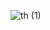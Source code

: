 

![th (1)](https://github.com/user-attachments/assets/36629a99-25cc-47af-ad9c-fa365dabb401)



<!---
himanshusain0/himanshusain0 is a ✨ special ✨ repository because its `README.md` (this file) appears on your GitHub profile.
You can click the Preview link to take a look at your changes.
--->
